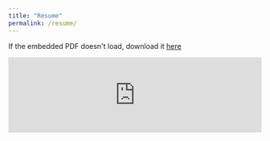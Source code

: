 ```yaml
---
title: "Resume"
permalink: /resume/
---
```


If the embedded PDF doesn't load, download it <u><a href="https://pzjacobs.github.io/jacobs-resume.pdf">here</a></u>
<br/>

<embed src="https://pzjacobs.github.io/jacobs-resume.pdf" type="application/pdf" width="100%" />